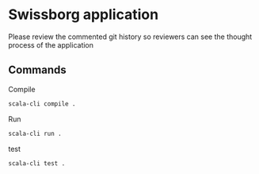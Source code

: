 # Swissborg application

Please review the commented git history so reviewers can see the thought
process of the application

## Commands

Compile

```bash
scala-cli compile .
```

Run

```bash
scala-cli run .
```

test

```bash
scala-cli test .
```
